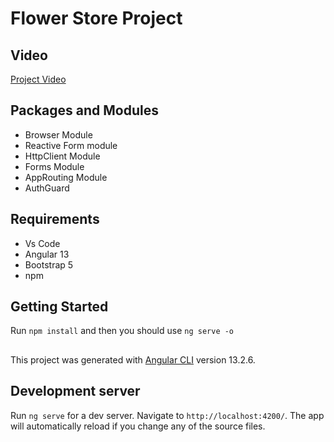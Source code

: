 # Flower Store Project

## Video

[Project Video](https://www.youtube.com/watch?v=9_I0GvhgaGY)


## Packages and Modules
- Browser Module
- Reactive Form module
- HttpClient Module
- Forms Module
- AppRouting Module
- AuthGuard

## Requirements
- Vs Code
- Angular 13
- Bootstrap 5
- npm 

## Getting Started

Run `npm install` and then you should use `ng serve -o`
## 

This project was generated with [Angular CLI](https://github.com/angular/angular-cli) version 13.2.6.

## Development server

Run `ng serve` for a dev server. Navigate to `http://localhost:4200/`. The app will automatically reload if you change any of the source files.
